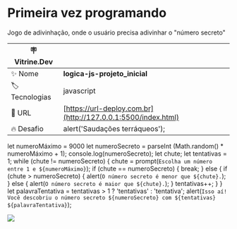 # Primeira vez programando

Jogo de adivinhação, onde o usuário precisa adivinhar o "número secreto"

| :placard: Vitrine.Dev |     |
| -------------  | --- |
| :sparkles: Nome        | **logica-js-projeto_inicial**
| :label: Tecnologias | javascript
| :rocket: URL         | [https://url-deploy.com.br](http://127.0.0.1:5500/index.html)
| :fire: Desafio     | alert('Saudações terráqueos');
let numeroMáximo = 9000
let numeroSecreto = parseInt (Math.random() * numeroMáximo + 1);
console.log(numeroSecreto);
let chute;
let tentativas = 1;
while (chute != numeroSecreto) {
    chute = prompt(`Escolha um número entre 1 e ${numeroMáximo}`);
    if (chute == numeroSecreto) {
        break;
    } else { 
        if (chute > numeroSecreto) {
            alert(`O número secreto é menor que ${chute}.`);
        } else {
            alert(`O número secreto é maior que ${chute}.`);
        }
        tentativas++;
    } 
}
let palavraTentativa = tentativas > 1 ? 'tentativas' : 'tentativa';
alert(`Isso aí! Você descobriu o número secreto ${numeroSecreto} com ${tentativas} ${palavraTentativa}`);

<!-- Inserir imagem com a #vitrinedev ao final do link -->
![](https://via.placeholder.com/1200x500.png?text=imagem+lindona+do+meu+projeto#vitrinedev)

